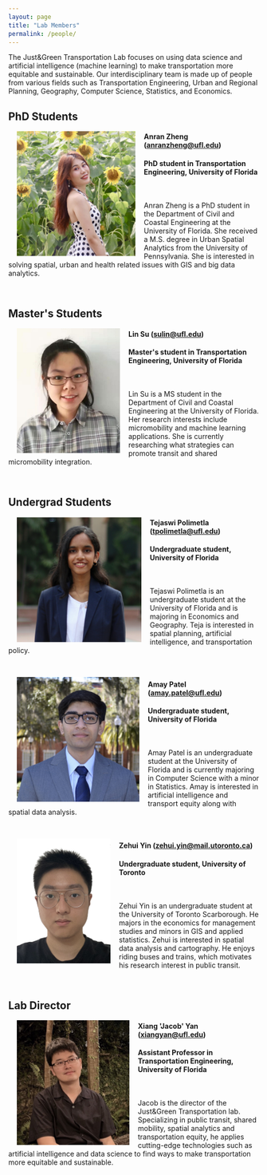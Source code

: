 ```yaml
---
layout: page
title: "Lab Members"
permalink: /people/
---
```


The Just&Green Transportation Lab focuses on using data science and artificial intelligence (machine learning) to make transportation more equitable and sustainable. Our interdisciplinary team is made up of people from various fields such as Transportation Engineering, Urban and Regional Planning, Geography, Computer Science, Statistics, and Economics.

## PhD Students

<img align="left" width="238" height="250" src="https://github.com/jacobyan0/jacobyan0.github.io/raw/master/images/photos/AnranZheng.jpeg" style="vertical-align:middle;margin: 0px 17px"> 

#### Anran Zheng (<a href="mailto:anranzheng@ufl.edu">anranzheng@ufl.edu</a>)
#### PhD student in Transportation Engineering, University of Florida

&nbsp;

Anran Zheng is a PhD student in the Department of Civil and Coastal Engineering at the University of Florida. She received a M.S. degree in Urban Spatial Analytics from the University of Pennsylvania. She is interested in solving spatial, urban and health related issues with GIS and big data analytics.



&nbsp;

## Master's Students

<img align="left" width="207" height="250" src="https://github.com/jacobyan0/jacobyan0.github.io/raw/master/images/photos/LinSu.jpg" style="vertical-align:middle;margin: 0px 17px"> 

#### Lin Su (<a href="mailto:sulin@ufl.edu">sulin@ufl.edu</a>)
#### Master's student in Transportation Engineering, University of Florida
 
&nbsp;

Lin Su is a MS student in the Department of Civil and Coastal Engineering at the University of Florida. Her research interests include micromobility and machine learning applications. She is currently researching what strategies can promote transit and shared micromobility integration.



&nbsp;

## Undergrad Students

<img align="left" width="250" height="250" src="https://github.com/jacobyan0/jacobyan0.github.io/raw/master/images/photos/Tejaswi.png" style="vertical-align:middle;margin: 0px 17px"> 

#### Tejaswi Polimetla (<a href="mailto:tpolimetla@ufl.edu">tpolimetla@ufl.edu</a>)
#### Undergraduate student, University of Florida
 
&nbsp;

Tejaswi Polimetla is an undergraduate student at the University of Florida and is majoring in Economics and Geography. Teja is interested in spatial planning, artificial intelligence, and transportation policy.

&nbsp;
&nbsp;
&nbsp;


<img align="left" width="246" height="250" src="https://github.com/jacobyan0/jacobyan0.github.io/raw/master/images/photos/AmayPatel.jpg" style="vertical-align:middle;margin: 0px 17px"> 

#### Amay Patel (<a href="mailto:amay.patel@ufl.edu">amay.patel@ufl.edu</a>)
#### Undergraduate student, University of Florida
 
&nbsp;

Amay Patel is an undergraduate student at the University of Florida and is currently majoring in Computer Science with a minor in Statistics. Amay is interested in artificial intelligence and transport equity along with spatial data analysis. 

&nbsp;
&nbsp;
&nbsp;


<img align="left" width="188" height="250" src="https://github.com/jacobyan0/jacobyan0.github.io/raw/master/images/photos/ZehuiYin.jpg" style="vertical-align:middle;margin: 0px 17px"> 

#### Zehui Yin (<a href="mailto:zehui.yin@mail.utoronto.ca">zehui.yin@mail.utoronto.ca</a>)
#### Undergraduate student, University of Toronto
 
&nbsp;

Zehui Yin is an undergraduate student at the University of Toronto Scarborough. He majors in the economics for management studies and minors in GIS and applied statistics. Zehui is interested in spatial data analysis and cartography. He enjoys riding buses and trains, which motivates his research interest in public transit. 


&nbsp;

## Lab Director

<img align="left" width="226" height="250" src="https://github.com/jacobyan0/jacobyan0.github.io/raw/master/images/photos/XiangYan.jpg" style="vertical-align:middle;margin: 0px 17px"> 

#### Xiang 'Jacob' Yan (<a href="mailto:xiangyan@ufl.edu">xiangyan@ufl.edu</a>)
#### Assistant Professor in Transportation Engineering, University of Florida

&nbsp;

Jacob is the director of the Just&Green Transportation lab. Specializing in public transit, shared mobility, spatial analytics and transportation equity, he applies cutting-edge technologies such as artificial intelligence and data science to find ways to make transportation more equitable and sustainable. 
